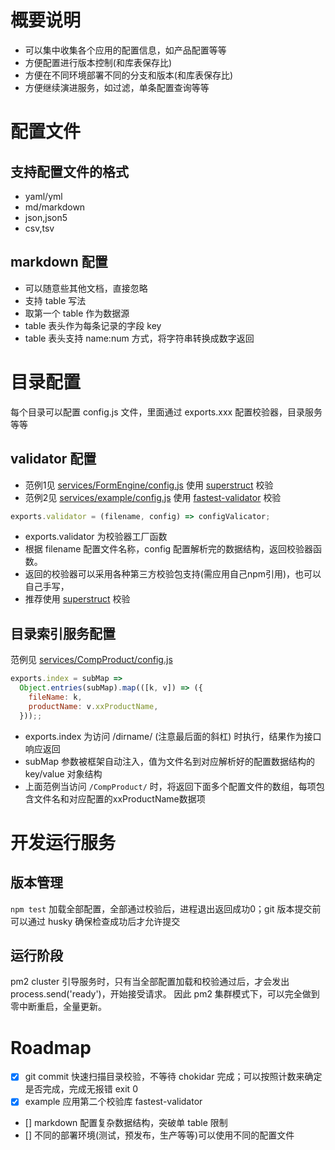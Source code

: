 概要说明
=========

* 可以集中收集各个应用的配置信息，如产品配置等等
* 方便配置进行版本控制(和库表保存比)
* 方便在不同环境部署不同的分支和版本(和库表保存比)
* 方便继续演进服务，如过滤，单条配置查询等等

配置文件
=======

支持配置文件的格式
----------------
* yaml/yml
* md/markdown
* json,json5
* csv,tsv

markdown 配置
--------------
* 可以随意些其他文档，直接忽略
* 支持 table 写法
* 取第一个 table 作为数据源
* table 表头作为每条记录的字段 key
* table 表头支持 name:num 方式，将字符串转换成数字返回

目录配置
=========

每个目录可以配置 config.js 文件，里面通过 exports.xxx 配置校验器，目录服务等等

validator 配置
---------------

- 范例1见 [services/FormEngine/config.js](./services/FormEngine/config.js) 使用 [superstruct][] 校验
- 范例2见 [services/example/config.js](./services/example/config.js) 使用 [fastest-validator][] 校验

```javascript
exports.validator = (filename, config) => configValicator;
```

- exports.validator 为校验器工厂函数
- 根据 filename 配置文件名称，config 配置解析完的数据结构，返回校验器函数。
- 返回的校验器可以采用各种第三方校验包支持(需应用自己npm引用)，也可以自己手写，
- 推荐使用 [superstruct](https://github.com/ianstormtaylor/superstruct#readme) 校验

目录索引服务配置
---------------

范例见 [services/CompProduct/config.js](./services/CompProduct/config.js)

```javascript
exports.index = subMap =>
  Object.entries(subMap).map(([k, v]) => ({
    fileName: k,
    productName: v.xxProductName,
  }));;
```

- exports.index 为访问 /dirname/ (注意最后面的斜杠) 时执行，结果作为接口响应返回
- subMap 参数被框架自动注入，值为文件名到对应解析好的配置数据结构的 key/value 对象结构
- 上面范例当访问 `/CompProduct/` 时，将返回下面多个配置文件的数组，每项包含文件名和对应配置的xxProductName数据项

开发运行服务
==========

## 版本管理

`npm test` 加载全部配置，全部通过校验后，进程退出返回成功0；git 版本提交前可以通过 husky 确保检查成功后才允许提交

## 运行阶段

pm2 cluster 引导服务时，只有当全部配置加载和校验通过后，才会发出 process.send('ready')，开始接受请求。
因此 pm2 集群模式下，可以完全做到零中断重启，全量更新。


Roadmap
========
- [x] git commit 快速扫描目录校验，不等待 chokidar 完成；可以按照计数来确定是否完成，完成无报错 exit 0
- [x] example 应用第二个校验库 fastest-validator
- [] markdown 配置复杂数据结构，突破单 table 限制
- [] 不同的部署环境(测试，预发布，生产等等)可以使用不同的配置文件


[superstruct]: https://github.com/ianstormtaylor/superstruct#readme
[fastest-validator]: https://github.com/icebob/fastest-validator
